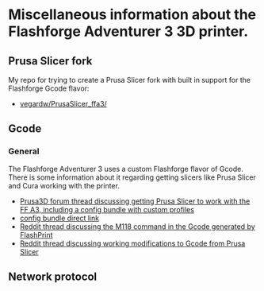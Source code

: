 # Miscellaneous information about the Flashforge Adventurer 3 3D printer.

## Prusa Slicer fork
My repo for trying to create a Prusa Slicer fork with built in support for the Flashforge Gcode flavor:

* [vegardw/PrusaSlicer_ffa3/](https://github.com/vegardw/PrusaSlicer_ffa3/)

## Gcode

### General
The Flashforge Adventurer 3 uses a custom Flashforge flavor of Gcode. There is some information about it regarding getting slicers like Prusa Slicer and Cura working with the printer.

* [Prusa3D forum thread discussing getting Prusa Slicer to work with the FF A3, including a config bundle with custom profiles](https://forum.prusa3d.com/forum/prusaslicer/has-anybody-successfully-used-prusa-slicer-with-the-flashforge-adventurer-3/)
 * [config bundle direct link](https://forum.prusa3d.com/wp-content/uploads/2023/03/PrusaSlicer_config_bundle.txt)
* [Reddit thread discussing the M118 command in the Gcode generated by FlashPrint](https://www.reddit.com/r/FlashForge/comments/v81y3g/m118_line_in_the_g_files/)
* [Reddit thread discussing working modifications to Gcode from Prusa Slicer](https://www.reddit.com/r/FlashForge/comments/fxo9z3/prusaslicer_adv_3_settings/)

## Network protocol
